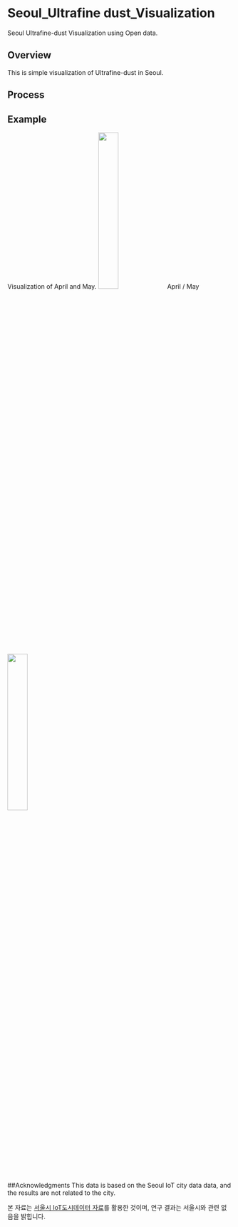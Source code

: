 # Seoul_Ultrafine dust_Visualization
Seoul Ultrafine-dust Visualization using Open data.

## Overview
This is simple visualization of Ultrafine-dust in Seoul. 

## Process

## Example
Visualization of April and May. 
<img src="https://github.com/yujong-lee/seoul_ultrafinedust_visualization/blob/master/4_result.png" width="30%"></img> 
April  /  May <img src="https://github.com/yujong-lee/seoul_ultrafinedust_visualization/blob/master/5_result.png" width="30%"></img> 

##Acknowledgments
This data is based on the Seoul IoT city data data, and the results are not related to the city.

본 자료는 [서울시 IoT도시데이터 자료](http://data.seoul.go.kr/dataList/OA-15969/S/1/datasetView.do#)를 활용한 것이며, 연구 결과는 서울시와 관련 없음을 밝힙니다.
